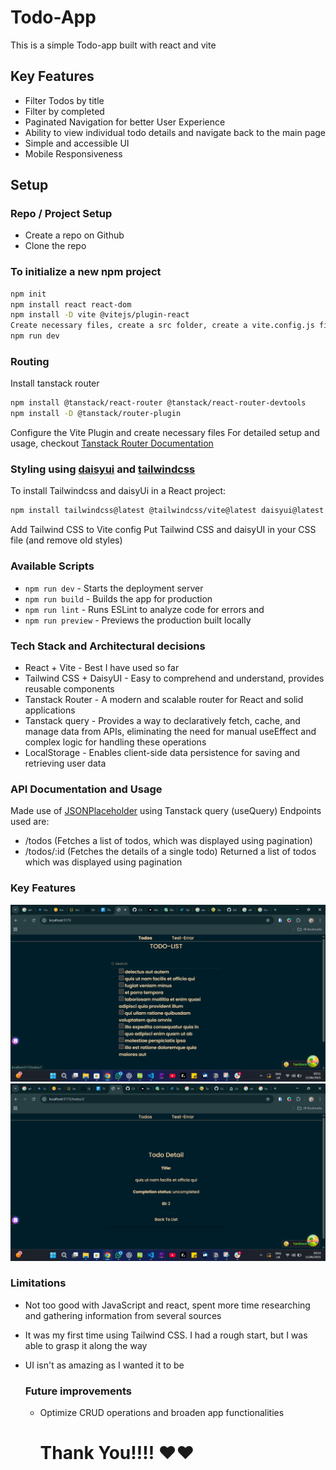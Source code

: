 # Todo-App
This is a simple Todo-app built with react and vite
## Key Features
- Filter Todos by title
- Filter by completed
- Paginated Navigation for better User Experience
- Ability to view individual todo details and navigate back to the main page
- Simple and accessible UI
- Mobile Responsiveness

## Setup
### Repo / Project Setup
- Create a repo on Github
- Clone the repo
### To initialize a new npm project
  ```bash
npm init
npm install react react-dom
npm install -D vite @vitejs/plugin-react
Create necessary files, create a src folder, create a vite.config.js file, setup package.json file
npm run dev
```
### Routing
Install tanstack router
```bash
npm install @tanstack/react-router @tanstack/react-router-devtools
npm install -D @tanstack/router-plugin
```
Configure the Vite Plugin and create necessary files
For detailed setup and usage, checkout [Tanstack Router Documentation](https://tanstack.com/router/latest/docs/framework/react/quick-start)


### Styling using [daisyui](https://daisyui.com/) and [tailwindcss](https://tailwindcss.com/)
To install Tailwindcss and daisyUi in a React project:
```bash
npm install tailwindcss@latest @tailwindcss/vite@latest daisyui@latest
```
Add Tailwind CSS to Vite config
Put Tailwind CSS and daisyUI in your CSS file (and remove old styles)
### Available Scripts
- `npm run dev` - Starts the deployment server
- `npm run build` - Builds the app for production
- `npm run lint` - Runs ESLint to analyze code for errors and
- `npm run preview` - Previews the production built locally

### Tech Stack and Architectural decisions
- React + Vite - Best I have used so far
- Tailwind CSS + DaisyUI - Easy to comprehend and understand, provides reusable components
- Tanstack Router - A modern and scalable router for React and solid applications
- Tanstack query - Provides a way to declaratively fetch, cache, and manage data from APIs,
 eliminating the need for manual useEffect and complex logic for handling these operations 
- LocalStorage - Enables client-side data persistence for saving and retrieving user data 

### API Documentation and Usage
Made use of [JSONPlaceholder](jsonplaceholder.typicode.com) using Tanstack query (useQuery)
Endpoints used are:
- /todos (Fetches a list of todos, which was displayed using pagination)
- /todos/:id (Fetches the details of a single todo)
Returned a list of todos which was displayed using pagination
### Key Features
![Home Page](./src/assets/Screenshot%202025-06-15%20095116.png)
![Detail Page](./src/assets/Screenshot%202025-06-15%20095413.png)

### Limitations
- Not too good with JavaScript and react, spent more time researching and gathering information from several sources
- It was my first time using Tailwind CSS. I had a rough start, but I was able to grasp it along the way  
- UI isn't as amazing as I wanted it to be

  ### Future improvements
  - Optimize CRUD operations and broaden app functionalities
    # Thank You!!!!  ❤️❤️

